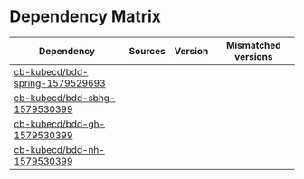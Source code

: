 # Dependency Matrix

Dependency | Sources | Version | Mismatched versions
---------- | ------- | ------- | -------------------
[cb-kubecd/bdd-spring-1579529693](https://github.com/cb-kubecd/bdd-spring-1579529693.git) |  | []() | 
[cb-kubecd/bdd-sbhg-1579530399](https://github.com/cb-kubecd/bdd-sbhg-1579530399.git) |  | []() | 
[cb-kubecd/bdd-gh-1579530399](https://github.com/cb-kubecd/bdd-gh-1579530399.git) |  | []() | 
[cb-kubecd/bdd-nh-1579530399](https://github.com/cb-kubecd/bdd-nh-1579530399.git) |  | []() | 
